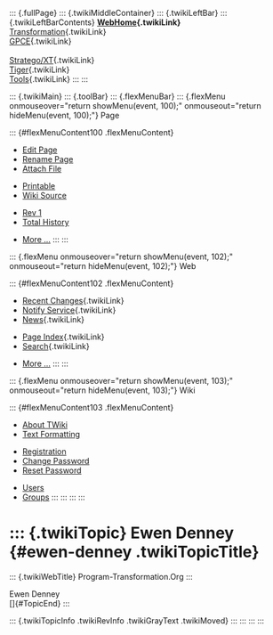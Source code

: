 ::: {.fullPage}
::: {.twikiMiddleContainer}
::: {.twikiLeftBar}
::: {.twikiLeftBarContents}
**[WebHome](WebHome){.twikiLink}**\
[Transformation](../Transform/WebHome){.twikiLink}\
[GPCE](../Gpce/WebHome){.twikiLink}\
\
[Stratego/XT](../Stratego/WebHome){.twikiLink}\
[Tiger](../Tiger/WebHome){.twikiLink}\
[Tools](../Tools/WebHome){.twikiLink}
:::
:::

::: {.twikiMain}
::: {.toolBar}
::: {.flexMenuBar}
::: {.flexMenu onmouseover="return showMenu(event, 100);" onmouseout="return hideMenu(event, 100);"}
Page

::: {#flexMenuContent100 .flexMenuContent}
-   [Edit
    Page](http://www.program-transformation.org/edit/Main/EwenDenney?t=1536826833)
-   [Rename
    Page](http://www.program-transformation.org/rename/Main/EwenDenney)
-   [Attach
    File](http://www.program-transformation.org/attach/Main/EwenDenney)

<!-- -->

-   [Printable](http://www.program-transformation.org/view/Main/EwenDenney?skin=print.pattern)
-   [Wiki
    Source](http://www.program-transformation.org/view/Main/EwenDenney?skin=text&raw=on&contenttype=text/plain)

<!-- -->

-   [Rev
    1](http://www.program-transformation.org/view/Main/EwenDenney?rev=1.1)
-   [Total
    History](http://www.program-transformation.org/rdiff/Main/EwenDenney)

<!-- -->

-   [More
    \...](http://www.program-transformation.org/oops/Main/EwenDenney?template=oopsmore&param1=1.1&param2=1.1)
:::
:::

::: {.flexMenu onmouseover="return showMenu(event, 102);" onmouseout="return hideMenu(event, 102);"}
Web

::: {#flexMenuContent102 .flexMenuContent}
-   [Recent Changes](WebChanges){.twikiLink}
-   [Notify Service](WebNotify){.twikiLink}
-   [News](WebNews){.twikiLink}

<!-- -->

-   [Page Index](WebIndex){.twikiLink}
-   [Search](WebSearch){.twikiLink}

<!-- -->

-   [More
    \...](http://www.program-transformation.org/oops/Main/EwenDenney?template=oopsmore&param1=1.1&param2=1.1)
:::
:::

::: {.flexMenu onmouseover="return showMenu(event, 103);" onmouseout="return hideMenu(event, 103);"}
Wiki

::: {#flexMenuContent103 .flexMenuContent}
-   [About
    TWiki](http://www.program-transformation.org/view/TWiki/WebHome)
-   [Text
    Formatting](http://www.program-transformation.org/view/TWiki/TextFormattingRules)

<!-- -->

-   [Registration](http://www.program-transformation.org/view/TWiki/TWikiRegistration)
-   [Change
    Password](http://www.program-transformation.org/view/TWiki/ChangePassword)
-   [Reset
    Password](http://www.program-transformation.org/view/TWiki/ResetPassword)

<!-- -->

-   [Users](http://www.program-transformation.org/view/Main/TWikiUsers)
-   [Groups](http://www.program-transformation.org/view/Main/TWikiGroups)
:::
:::
:::
:::

::: {.twikiTopic}
Ewen Denney {#ewen-denney .twikiTopicTitle}
===========

::: {.twikiWebTitle}
Program-Transformation.Org
:::

Ewen Denney\
[]{#TopicEnd}
:::

::: {.twikiTopicInfo .twikiRevInfo .twikiGrayText .twikiMoved}
:::
:::
:::
:::
